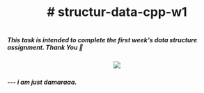 <h1 align="center"># structur-data-cpp-w1<h1>

<h5>This task is intended to complete the first week's data structure assignment. Thank You 👾<h5>

<p align="center"><a><img align="middle" src="https://user-images.githubusercontent.com/114411272/219314760-c6885513-fe85-427b-84e6-f9d72d5a8189.gif"></a></p>
<h5>--- i am just damaraaa.<h5>
